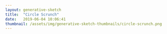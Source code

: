 ```yaml
---
layout: generative-sketch
title:  "Circle Scrunch"
date:   2019-06-04 10:06:41
thumbnail: /assets/img/generative-sketch-thumbnails/circle-scrunch.png
---
```


<script>

let sketch = function(p) {

    /*********************/
    /*** INIT VARIABLE ***/
    /*********************/

    const w = Math.min(500, $("#p5-container").width()),
          h = w;

    const steps = 80,
          dt = 0.1;

    let t = 0;

    /*********************/
    /*** DEFINE SKETCH ***/
    /*********************/

    p.setup = function() {
        p.createCanvas(w, h);
        p.frameRate(15);

        p.stroke("black");
        p.fill("white");
    };

    p.draw = function() {

        // clear background (set to black)
        p.background("white");

        // 
        for (let i = 0; i < steps; i++) {
            const r = p.sin(p.map(i, 0, steps - 1, t, t + 2 * p.PI)) * 80 + 150,
                  x = w / (steps - 1) * i,
                  y = h - h / (steps - 1) * i;
            p.circle(x - (w / 2), y + (h / 2), r);
        }

        // increment t
        t += dt;
        
    };

}

new p5(sketch, 'p5-container');

</script>